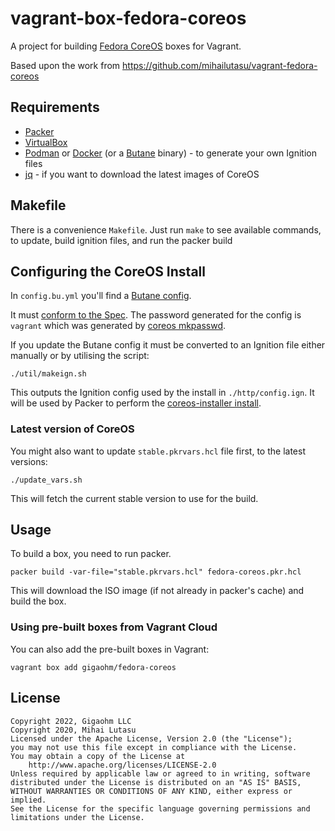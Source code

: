 # vagrant-box-fedora-coreos

A project for building [Fedora
CoreOS](https://getfedora.org/en/coreos?stream=stable) boxes for Vagrant.

Based upon the work from https://github.com/mihailutasu/vagrant-fedora-coreos

## Requirements
- [Packer](https://www.packer.io/)
- [VirtualBox](https://www.virtualbox.org)
- [Podman](https://podman.io/) or [Docker](https://www.docker.com/) (or a
  [Butane](https://github.com/coreos/butane) binary) - to generate your own
  Ignition files
- [jq](https://stedolan.github.io/jq/) - if you want to download the latest
  images of CoreOS

## Makefile

There is a convenience `Makefile`.  Just run `make` to see available commands,
to update, build ignition files, and run the packer build

## Configuring the CoreOS Install

In `config.bu.yml` you'll find a [Butane
config](https://docs.fedoraproject.org/en-US/fedora-coreos/producing-ign/).

It must [conform to the Spec](https://coreos.github.io/butane/specs/). The
password generated for the config is `vagrant` which was generated by [coreos
mkpasswd](https://docs.fedoraproject.org/en-US/fedora-coreos/authentication/#_using_password_authentication).

If you update the Butane config it must be converted to an Ignition file either
manually or by utilising the script:

```shell
./util/makeign.sh
```

This outputs the Ignition config used by the install in `./http/config.ign`. It
will be used by Packer to perform the [coreos-installer
install](https://coreos.github.io/coreos-installer/cmd/install/).

### Latest version of CoreOS

You might also want to update `stable.pkrvars.hcl` file first, to the latest
versions:

```shell
./update_vars.sh
```

This will fetch the current stable version to use for the build.

## Usage

To build a box, you need to run packer.

```shell
packer build -var-file="stable.pkrvars.hcl" fedora-coreos.pkr.hcl
```

This will download the ISO image (if not already in packer's cache) and build
the box.

### Using pre-built boxes from Vagrant Cloud
You can also add the pre-built boxes in Vagrant:

```shell
vagrant box add gigaohm/fedora-coreos
```

## License

```text
Copyright 2022, Gigaohm LLC
Copyright 2020, Mihai Lutasu
Licensed under the Apache License, Version 2.0 (the "License");
you may not use this file except in compliance with the License.
You may obtain a copy of the License at
    http://www.apache.org/licenses/LICENSE-2.0
Unless required by applicable law or agreed to in writing, software
distributed under the License is distributed on an "AS IS" BASIS,
WITHOUT WARRANTIES OR CONDITIONS OF ANY KIND, either express or implied.
See the License for the specific language governing permissions and
limitations under the License.
```
